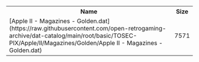 <table>
<tr><th>Name</th><th>Size</th></tr>
<tr><td>[Apple II - Magazines - Golden.dat](https://raw.githubusercontent.com/open-retrogaming-archive/dat-catalog/main/root/basic/TOSEC-PIX/Apple/II/Magazines/Golden/Apple II - Magazines - Golden.dat)</td><td>7571</td></tr>
</table>
